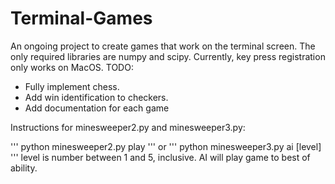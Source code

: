 # Terminal-Games
An ongoing project to create games that work on the terminal screen.
The only required libraries are numpy and scipy.
Currently, key press registration only works on MacOS.
TODO:
* Fully implement chess.
* Add win identification to checkers.
* Add documentation for each game

Instructions for minesweeper2.py and minesweeper3.py:

'''
python minesweeper2.py play
'''
or
'''
python minesweeper3.py ai [level]
'''
level is number between 1 and 5, inclusive.
AI will play game to best of ability.
